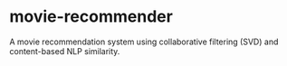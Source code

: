 # movie-recommender
A movie recommendation system using collaborative filtering (SVD) and content-based NLP similarity.
